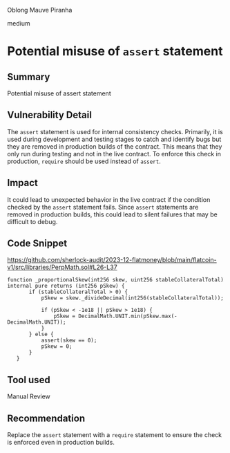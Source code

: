 Oblong Mauve Piranha

medium

# Potential misuse of `assert` statement

## Summary
Potential misuse of assert statement

## Vulnerability Detail
The `assert` statement is used for internal consistency checks. Primarily, it is used during development and testing stages to catch and identify bugs but they are removed in production builds of the contract. This means that they only run during testing and not in the live contract. To enforce this check in production, `require` should be used instead of `assert`.

## Impact
It could lead to unexpected behavior in the live contract if the condition checked by the `assert` statement fails. Since `assert` statements are removed in production builds, this could lead to silent failures that may be difficult to debug.

## Code Snippet
https://github.com/sherlock-audit/2023-12-flatmoney/blob/main/flatcoin-v1/src/libraries/PerpMath.sol#L26-L37
 ```solidity
function _proportionalSkew(int256 skew, uint256 stableCollateralTotal) internal pure returns (int256 pSkew) {
        if (stableCollateralTotal > 0) {
            pSkew = skew._divideDecimal(int256(stableCollateralTotal));

            if (pSkew < -1e18 || pSkew > 1e18) {
                pSkew = DecimalMath.UNIT.min(pSkew.max(-DecimalMath.UNIT));
            }
        } else {
            assert(skew == 0);
            pSkew = 0;
        }
    }
```

## Tool used
Manual Review

## Recommendation
Replace the `assert` statement with a `require` statement to ensure the check is enforced even in production builds.

